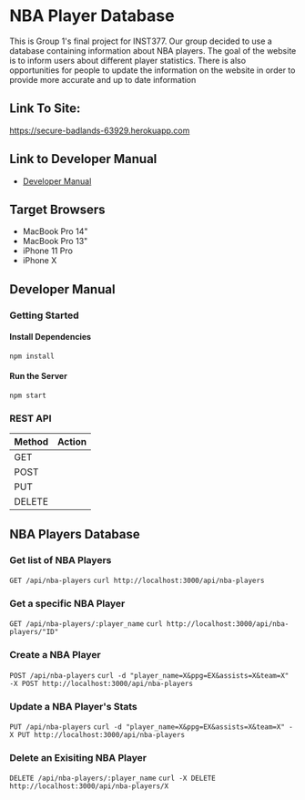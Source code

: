 # NBA Player Database
This is Group 1's final project for INST377. Our group decided to use a database
containing information about NBA players. The goal of the website is to inform users about different player statistics. There is also opportunities for people to update the information on the website in order to provide more accurate and up to date information

## Link To Site:
https://secure-badlands-63929.herokuapp.com

## Link to Developer Manual
* [Developer Manual](#developer-manual)

## Target Browsers
* MacBook Pro 14"
* MacBook Pro 13"
* iPhone 11 Pro
* iPhone X


## Developer Manual
### Getting Started
#### Install Dependencies
`npm install`
#### Run the Server
`npm start`

### REST API
| Method | Action |
| ------ | ------ |
| GET | | Retrieves resources |
| POST | | Creates resources |
| PUT | | Changes and/or replaces resources |
| DELETE | | Deletes resources |

## NBA Players Database
### Get list of NBA Players
`GET /api/nba-players`
`curl http://localhost:3000/api/nba-players`

### Get a specific NBA Player
`GET /api/nba-players/:player_name`
`curl http://localhost:3000/api/nba-players/"ID"`

### Create a NBA Player
`POST /api/nba-players`
`curl -d "player_name=X&ppg=EX&assists=X&team=X" -X POST http://localhost:3000/api/nba-players`

### Update a NBA Player's Stats
`PUT /api/nba-players`
`curl -d "player_name=X&ppg=EX&assists=X&team=X" -X PUT http://localhost:3000/api/nba-players`

### Delete an Exisiting NBA Player
`DELETE /api/nba-players/:player_name`
`curl -X DELETE http://localhost:3000/api/nba-players/X`

